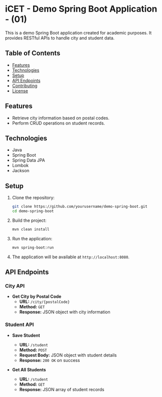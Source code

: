 # iCET - Demo Spring Boot Application - (01)

This is a demo Spring Boot application created for academic purposes. It provides RESTful APIs to handle city and student data.

## Table of Contents

- [Features](#features)
- [Technologies](#technologies)
- [Setup](#setup)
- [API Endpoints](#api-endpoints)
- [Contributing](#contributing)
- [License](#license)

## Features

- Retrieve city information based on postal codes.
- Perform CRUD operations on student records.

## Technologies

- Java
- Spring Boot
- Spring Data JPA
- Lombok
- Jackson

## Setup

1. Clone the repository:
    ```sh
    git clone https://github.com/yourusername/demo-spring-boot.git
    cd demo-spring-boot
    ```

2. Build the project:
    ```sh
    mvn clean install
    ```

3. Run the application:
    ```sh
    mvn spring-boot:run
    ```

4. The application will be available at `http://localhost:8080`.

## API Endpoints

### City API

- **Get City by Postal Code**
    - **URL:** `/city/{postalCode}`
    - **Method:** `GET`
    - **Response:** JSON object with city information

### Student API

- **Save Student**
    - **URL:** `/student`
    - **Method:** `POST`
    - **Request Body:** JSON object with student details
    - **Response:** `200 OK` on success

- **Get All Students**
    - **URL:** `/student`
    - **Method:** `GET`
    - **Response:** JSON array of student records
